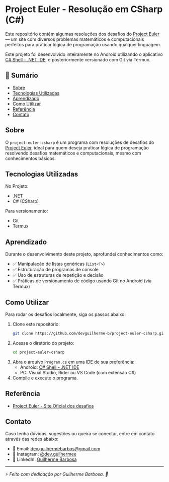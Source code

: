 
# Project Euler - Resolução em CSharp (C#)

Este repositório contém algumas resoluções dos desafios do [Project Euler](https://projecteuler.net/) — um site com diversos problemas matemáticos e computacionais perfeitos para praticar lógica de programação usando qualquer linguagem.

Este projeto foi desenvolvido inteiramente no Android utilizando o aplicativo [C# Shell - .NET IDE](https://play.google.com/store/apps/details?id=com.rfo.net), e posteriormente versionado com Git via Termux.

## 📌 Sumário

- [Sobre](#sobre)
- [Tecnologias Utilizadas](#tecnologias-utilizadas)
- [Aprendizado](#aprendizado)
- [Como Utilizar](#como-utilizar)
- [Referência](#referência)
- [Contato](#contato)

## Sobre

O `project-euler-csharp` é um programa com resoluções de desafios do [Project Euler](https://projecteuler.net/), ideal para quem deseja praticar lógica de programação resolvendo desafios matemáticos e computacionais, mesmo com conhecimentos básicos.

## Tecnologias Utilizadas

No Projeto:
- .NET
- C# (CSharp)

Para versionamento:
- Git
- Termux

## Aprendizado

Durante o desenvolvimento deste projeto, aprofundei conhecimentos como:

- ✅ Manipulação de listas genéricas (`List<T>`)
- ✅ Estruturação de programas de console
- ✅ Uso de estruturas de repetição e decisão
- ✅ Práticas de versionamento de código usando Git no Android (via Termux)

## Como Utilizar

Para rodar os desafios localmente, siga os passos abaixo:

1. Clone este repositório:
   ```bash
   git clone https://github.com/devguilherme-b/project-euler-csharp.git
   ```
2. Acesse o diretório do projeto:
   ```bash
   cd project-euler-csharp
   ```
3. Abra o arquivo `Program.cs` em uma IDE de sua preferência:
   - Android: [C# Shell - .NET IDE](https://play.google.com/store/apps/details?id=com.rfo.net)
   - PC: Visual Studio, Rider ou VS Code (com extensão C#)
4. Compile e execute o programa.

## Referência

- [Project Euler - Site Oficial dos desafios](https://projecteuler.net/)

## Contato

Caso tenha dúvidas, sugestões ou queira se conectar, entre em contato através das redes abaixo:

- 📧 Email: [dev.guilhermebarbos@gmail.com](mailto:dev.guilhermebarbos@gmail.com)
- 📸 Instagram: [@dev.guilhermee](https://www.instagram.com/dev.guilhermee)
- 💼 LinkedIn: [Guilherme Barbosa](https://www.linkedin.com/in/devguilhermebarbosa/)

---

⚡ _Feito com dedicação por Guilherme Barbosa. 🚀_
